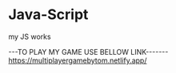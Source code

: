 # Java-Script
my JS works

---TO PLAY MY GAME USE BELLOW LINK-------
https://multiplayergamebytom.netlify.app/
